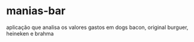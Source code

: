 # manias-bar
aplicação que analisa os valores gastos em dogs bacon, original burguer, heineken e brahma
